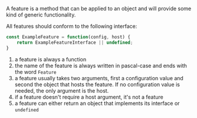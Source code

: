 A feature is a method that can be applied to an object and will provide some kind of generic functionality.

All features should conform to the following interface:

```js
const ExampleFeature = function(config, host) {
    return ExampleFeatureInterface || undefined;
}
```

1. a feature is always a function
2. the name of the feature is always written in pascal-case and ends with the word `Feature`
3. a feature usually takes two arguments, first a configuration value and second the object that hosts the feature. If no configuration value is needed, the only argument is the host.
4. if a feature doesn't require a host argument, it's not a feature
5. a feature can either return an object that implements its interface or `undefined`